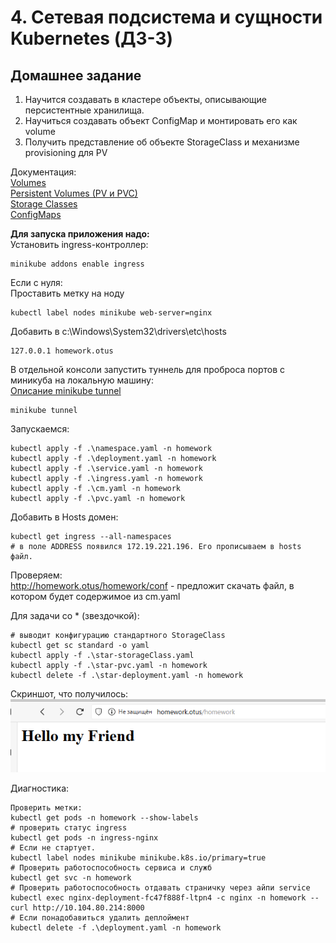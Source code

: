 # 4. Сетевая подсистема и сущности Kubernetes (ДЗ-3)

## Домашнее задание
1) Научится создавать в кластере объекты, описывающие  персистентные хранилища.  
2) Научиться создавать объект ConfigMap и монтировать его как volume  
3) Получить представление об объекте StorageClass и механизме provisioning для PV  

Документация:  
[Volumes](https://kubernetes.io/docs/concepts/storage/volumes/)  
[Persistent Volumes (PV и PVC)](https://kubernetes.io/docs/concepts/storage/persistent-volumes/)  
[Storage Classes](https://kubernetes.io/docs/concepts/storage/storage-classes/)  
[ConfigMaps](https://kubernetes.io/docs/concepts/configuration/configmap/)  



**Для запуска приложения надо:**  
Установить ingress-контроллер:  
```
minikube addons enable ingress
```

Если с нуля:  
Проставить метку на ноду  
```
kubectl label nodes minikube web-server=nginx
```

Добавить в c:\Windows\System32\drivers\etc\hosts
```
127.0.0.1 homework.otus
```
В отдельной консоли запустить туннель для проброса портов с миникуба на локальную машину:  
[Описание minikube tunnel](https://minikube.sigs.k8s.io/docs/commands/tunnel/)
```
minikube tunnel
```

Запускаемся:
```
kubectl apply -f .\namespace.yaml -n homework
kubectl apply -f .\deployment.yaml -n homework
kubectl apply -f .\service.yaml -n homework
kubectl apply -f .\ingress.yaml -n homework
kubectl apply -f .\cm.yaml -n homework
kubectl apply -f .\pvc.yaml -n homework
```
Добавить в Hosts домен:
```
kubectl get ingress --all-namespaces
# в поле ADDRESS появился 172.19.221.196. Его прописываем в hosts файл.
```

Проверяем:  
http://homework.otus/homework/conf - предложит скачать файл, в котором будет содержимое из cm.yaml

Для задачи со * (звездочкой):  
```
# выводит конфигурацию стандартного StorageClass
kubectl get sc standard -o yaml
kubectl apply -f .\star-storageClass.yaml
kubectl apply -f .\star-pvc.yaml -n homework
kubectl delete -f .\star-deployment.yaml -n homework

```

Скриншот, что получилось:  
![homework.otus](img/homework.otus.png)

Диагностика:
```
Проверить метки:
kubectl get pods -n homework --show-labels
# проверить статус ingress
kubectl get pods -n ingress-nginx
# Если не стартует.
kubectl label nodes minikube minikube.k8s.io/primary=true
# Проверить работоспособность сервиса и служб
kubectl get svc -n homework
# Проверить работоспособность отдавать страничку через айпи service
kubectl exec nginx-deployment-fc47f888f-ltpn4 -c nginx -n homework -- curl http://10.104.80.214:8000
# Если понадобавиться удалить деплоймент
kubectl delete -f .\deployment.yaml -n homework
```